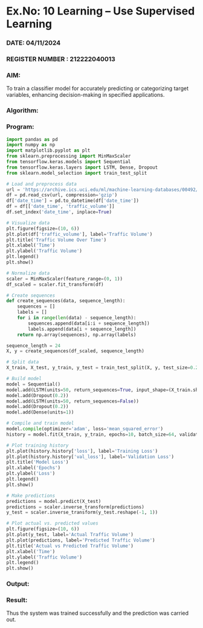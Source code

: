 # Ex.No: 10 Learning – Use Supervised Learning  
### DATE: 04/11/2024                                                                           
### REGISTER NUMBER : 212222040013
### AIM: 
To train a classifier model for accurately predicting or categorizing target variables, enhancing decision-making in specified applications.
###  Algorithm:

### Program:
```python
import pandas as pd
import numpy as np
import matplotlib.pyplot as plt
from sklearn.preprocessing import MinMaxScaler
from tensorflow.keras.models import Sequential
from tensorflow.keras.layers import LSTM, Dense, Dropout
from sklearn.model_selection import train_test_split

# Load and preprocess data
url = 'https://archive.ics.uci.edu/ml/machine-learning-databases/00492/Metro_Interstate_Traffic_Volume.csv.gz'
df = pd.read_csv(url, compression='gzip')
df['date_time'] = pd.to_datetime(df['date_time'])
df = df[['date_time', 'traffic_volume']]
df.set_index('date_time', inplace=True)

# Visualize data
plt.figure(figsize=(10, 6))
plt.plot(df['traffic_volume'], label='Traffic Volume')
plt.title('Traffic Volume Over Time')
plt.xlabel('Time')
plt.ylabel('Traffic Volume')
plt.legend()
plt.show()

# Normalize data
scaler = MinMaxScaler(feature_range=(0, 1))
df_scaled = scaler.fit_transform(df)

# Create sequences
def create_sequences(data, sequence_length):
    sequences = []
    labels = []
    for i in range(len(data) - sequence_length):
        sequences.append(data[i:i + sequence_length])
        labels.append(data[i + sequence_length])
    return np.array(sequences), np.array(labels)

sequence_length = 24
X, y = create_sequences(df_scaled, sequence_length)

# Split data
X_train, X_test, y_train, y_test = train_test_split(X, y, test_size=0.2, shuffle=False)

# Build model
model = Sequential()
model.add(LSTM(units=50, return_sequences=True, input_shape=(X_train.shape[1], 1)))
model.add(Dropout(0.2))
model.add(LSTM(units=50, return_sequences=False))
model.add(Dropout(0.2))
model.add(Dense(units=1))

# Compile and train model
model.compile(optimizer='adam', loss='mean_squared_error')
history = model.fit(X_train, y_train, epochs=10, batch_size=64, validation_data=(X_test, y_test))

# Plot training history
plt.plot(history.history['loss'], label='Training Loss')
plt.plot(history.history['val_loss'], label='Validation Loss')
plt.title('Model Loss')
plt.xlabel('Epochs')
plt.ylabel('Loss')
plt.legend()
plt.show()

# Make predictions
predictions = model.predict(X_test)
predictions = scaler.inverse_transform(predictions)
y_test = scaler.inverse_transform(y_test.reshape(-1, 1))

# Plot actual vs. predicted values
plt.figure(figsize=(10, 6))
plt.plot(y_test, label='Actual Traffic Volume')
plt.plot(predictions, label='Predicted Traffic Volume')
plt.title('Actual vs Predicted Traffic Volume')
plt.xlabel('Time')
plt.ylabel('Traffic Volume')
plt.legend()
plt.show()

```

### Output:


### Result:
Thus the system was trained successfully and the prediction was carried out.
